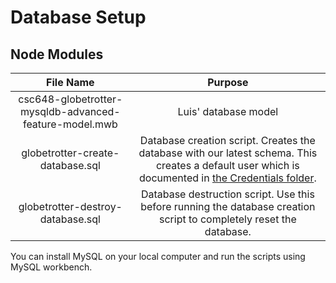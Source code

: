 # Database Setup
##  Node Modules
| File Name							| Purpose		|
|    :---:    							|     :---:		|
| csc648-globetrotter-mysqldb-advanced-feature-model.mwb	| Luis' database model	|
| globetrotter-create-database.sql				| Database creation script. Creates the database with our latest schema. This creates a default user which is documented in [the Credentials folder](/../../credentials).	|
| globetrotter-destroy-database.sql				| Database destruction script. Use this before running the database creation script to completely reset the database. |

You can install MySQL on your local computer and run the scripts using MySQL workbench.